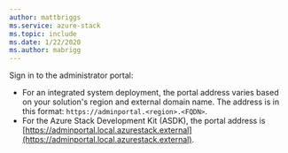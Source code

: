 ```yaml
---
author: mattbriggs
ms.service: azure-stack 
ms.topic: include
ms.date: 1/22/2020
ms.author: mabrigg
---
```


Sign in to the administrator portal:

* For an integrated system deployment, the portal address varies based on your solution's region and external domain name. The address is in this format: `https://adminportal.<region>.<FQDN>`.
* For the Azure Stack Development Kit (ASDK), the portal address is [https://adminportal.local.azurestack.external](https://adminportal.local.azurestack.external).